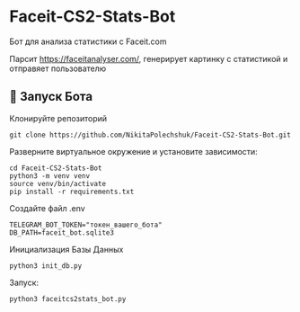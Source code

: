 # Faceit-CS2-Stats-Bot

Бот для анализа статистики с Faceit.сom

Парсит https://faceitanalyser.com/, генерирует картинку с статистикой и отправяет пользователю


## 🚀 Запуск Бота

Клонируйте репозиторий
```
git clone https://github.com/NikitaPolechshuk/Faceit-CS2-Stats-Bot.git
```

Разверните виртуальное окружение и установите зависимости:
```
cd Faceit-CS2-Stats-Bot
python3 -m venv venv
source venv/bin/activate
pip install -r requirements.txt
```

Создайте файл .env
```
TELEGRAM_BOT_TOKEN="токен_вашего_бота"
DB_PATH=faceit_bot.sqlite3
```

Инициализация Базы Данных
```
python3 init_db.py
```

Запуск:
```
python3 faceitcs2stats_bot.py
```
